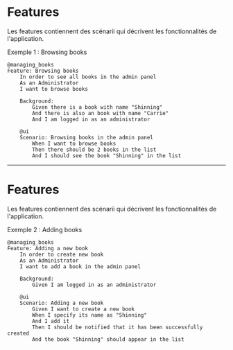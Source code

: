 # Features

Les features contiennent des scénarii qui décrivent les fonctionnalités de l'application.

Exemple 1 : Browsing books

```gherkin {all|1,12|2-5|7-10|12-16}
@managing_books
Feature: Browsing books
    In order to see all books in the admin panel
    As an Administrator
    I want to browse books

    Background:
        Given there is a book with name "Shinning"
        And there is also an book with name "Carrie"
        And I am logged in as an administrator

    @ui
    Scenario: Browsing books in the admin panel
        When I want to browse books
        Then there should be 2 books in the list
        And I should see the book "Shinning" in the list
```

---

# Features

Les features contiennent des scénarii qui décrivent les fonctionnalités de l'application.

Exemple 2 : Adding books

```gherkin {all|1,10|2-5|7-8|10-16}
@managing_books
Feature: Adding a new book
    In order to create new book
    As an Administrator
    I want to add a book in the admin panel

    Background:
        Given I am logged in as an administrator

    @ui
    Scenario: Adding a new book
        Given I want to create a new book
        When I specify its name as "Shinning"
        And I add it
        Then I should be notified that it has been successfully created
        And the book "Shinning" should appear in the list
```
